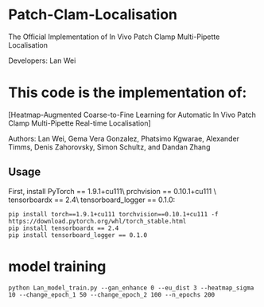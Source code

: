 # Patch-Clam-Localisation
The Official Implementation of In Vivo Patch Clamp Multi-Pipette Localisation

Developers: Lan Wei

# This code is the implementation of:
[Heatmap-Augmented Coarse-to-Fine Learning for Automatic In Vivo Patch Clamp Multi-Pipette Real-time Localisation]

Authors: Lan Wei, Gema Vera Gonzalez, Phatsimo Kgwarae, Alexander Timms, Denis Zahorovsky, Simon Schultz, and Dandan Zhang

## Usage

First, install PyTorch == 1.9.1+cu111\\
prchvision == 0.10.1+cu111 \\
tensorboardx == 2.4\\
tensorboard_logger == 0.1.0:
```
pip install torch==1.9.1+cu111 torchvision==0.10.1+cu111 -f https://download.pytorch.org/whl/torch_stable.html
pip install tensorboardx == 2.4
pip install tensorboard_logger == 0.1.0
```

# model training
```
python Lan_model_train.py --gan_enhance 0 --eu_dist 3 --heatmap_sigma 10 --change_epoch_1 50 --change_epoch_2 100 --n_epochs 200
```

